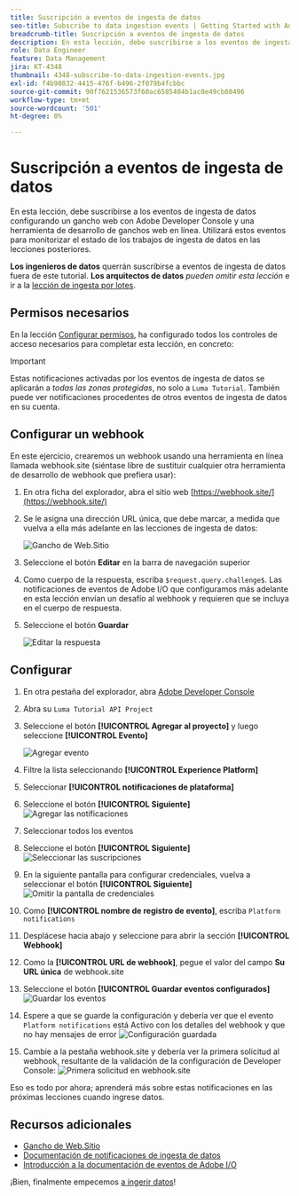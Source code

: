 ```yaml
---
title: Suscripción a eventos de ingesta de datos
seo-title: Subscribe to data ingestion events | Getting Started with Adobe Experience Platform for Data Architects and Data Engineers
breadcrumb-title: Suscripción a eventos de ingesta de datos
description: En esta lección, debe suscribirse a los eventos de ingesta de datos configurando un gancho web con Adobe Developer Console y una herramienta de desarrollo de ganchos web en línea. Utilizará estos eventos para monitorizar el estado de los trabajos de ingesta de datos en las lecciones posteriores.
role: Data Engineer
feature: Data Management
jira: KT-4348
thumbnail: 4348-subscribe-to-data-ingestion-events.jpg
exl-id: f4b90832-4415-476f-b496-2f079b4fcbbc
source-git-commit: 90f7621536573f60ac6585404b1ac0e49cb08496
workflow-type: tm+mt
source-wordcount: '501'
ht-degree: 0%

---
```


# Suscripción a eventos de ingesta de datos

<!--25min-->

En esta lección, debe suscribirse a los eventos de ingesta de datos configurando un gancho web con Adobe Developer Console y una herramienta de desarrollo de ganchos web en línea. Utilizará estos eventos para monitorizar el estado de los trabajos de ingesta de datos en las lecciones posteriores.

**Los ingenieros de datos** querrán suscribirse a eventos de ingesta de datos fuera de este tutorial.
**Los arquitectos de datos** _pueden omitir esta lección_ e ir a la [lección de ingesta por lotes](ingest-batch-data.md).

## Permisos necesarios

En la lección [Configurar permisos](configure-permissions.md), ha configurado todos los controles de acceso necesarios para completar esta lección, en concreto:

<!--* Developer-role access to the `Luma Tutorial Platform` product profile (for API)
-->

>[!IMPORTANT]
>
> Estas notificaciones activadas por los eventos de ingesta de datos se aplicarán a _todas las zonas protegidas_, no solo a `Luma Tutorial`. También puede ver notificaciones procedentes de otros eventos de ingesta de datos en su cuenta.


## Configurar un webhook

En este ejercicio, crearemos un webhook usando una herramienta en línea llamada webhook.site (siéntase libre de sustituir cualquier otra herramienta de desarrollo de webhook que prefiera usar):

1. En otra ficha del explorador, abra el sitio web [https://webhook.site/](https://webhook.site/)
1. Se le asigna una dirección URL única, que debe marcar, a medida que vuelva a ella más adelante en las lecciones de ingesta de datos:

   ![Gancho de Web.Sitio](assets/ioevents-webhook-home.png)
1. Seleccione el botón **Editar** en la barra de navegación superior
1. Como cuerpo de la respuesta, escriba `$request.query.challenge$`. Las notificaciones de eventos de Adobe I/O que configuramos más adelante en esta lección envían un desafío al webhook y requieren que se incluya en el cuerpo de respuesta.
1. Seleccione el botón **Guardar**

   ![Editar la respuesta](assets/ioevents-webhook-editResponse.png)

## Configurar

1. En otra pestaña del explorador, abra [Adobe Developer Console](https://console.adobe.io/)
1. Abra su `Luma Tutorial API Project`
1. Seleccione el botón **[!UICONTROL Agregar al proyecto]** y luego seleccione **[!UICONTROL Evento]**

   ![Agregar evento](assets/ioevents-addEvents.png)
1. Filtre la lista seleccionando **[!UICONTROL Experience Platform]**
1. Seleccionar **[!UICONTROL notificaciones de plataforma]**
1. Seleccione el botón **[!UICONTROL Siguiente]**
   ![Agregar las notificaciones](assets/ioevents-addNotifications.png)
1. Seleccionar todos los eventos
1. Seleccione el botón **[!UICONTROL Siguiente]**
   ![Seleccionar las suscripciones](assets/ioevents-addSubscriptions.png)
1. En la siguiente pantalla para configurar credenciales, vuelva a seleccionar el botón **[!UICONTROL Siguiente]**
   ![Omitir la pantalla de credenciales](assets/ioevents-clickNext.png)
1. Como **[!UICONTROL nombre de registro de evento]**, escriba `Platform notifications`
1. Desplácese hacia abajo y seleccione para abrir la sección **[!UICONTROL Webhook]**
1. Como la **[!UICONTROL URL de webhook]**, pegue el valor del campo **Su URL única** de webhook.site
1. Seleccione el botón **[!UICONTROL Guardar eventos configurados]**
   ![Guardar los eventos](assets/ioevents-addWebhook.png)
1. Espere a que se guarde la configuración y debería ver que el evento `Platform notifications` está Activo con los detalles del webhook y que no hay mensajes de error
   ![Configuración guardada](assets/ioevents-webhookConfigured.png)
1. Cambie a la pestaña webhook.site y debería ver la primera solicitud al webhook, resultante de la validación de la configuración de Developer Console:
   ![Primera solicitud en webhook.site](assets/ioevents-webhook-firstRequest.png)

Eso es todo por ahora; aprenderá más sobre estas notificaciones en las próximas lecciones cuando ingrese datos.

## Recursos adicionales

* [Gancho de Web.Sitio](https://webhook.site/)
* [Documentación de notificaciones de ingesta de datos](https://experienceleague.adobe.com/docs/experience-platform/ingestion/quality/subscribe-events.html)
* [Introducción a la documentación de eventos de Adobe I/O](https://www.adobe.io/apis/experienceplatform/events/docs.html)

¡Bien, finalmente empecemos [a ingerir datos](ingest-batch-data.md)!
